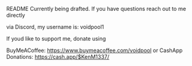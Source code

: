 README Currently being drafted. If you have questions reach out to me directly 

via Discord, my username is: voidpool1

If youd like to support me, donate using

BuyMeACoffee: https://www.buymeacoffee.com/voidpool 
or
CashApp Donations: https://cash.app/$KenM1337/
